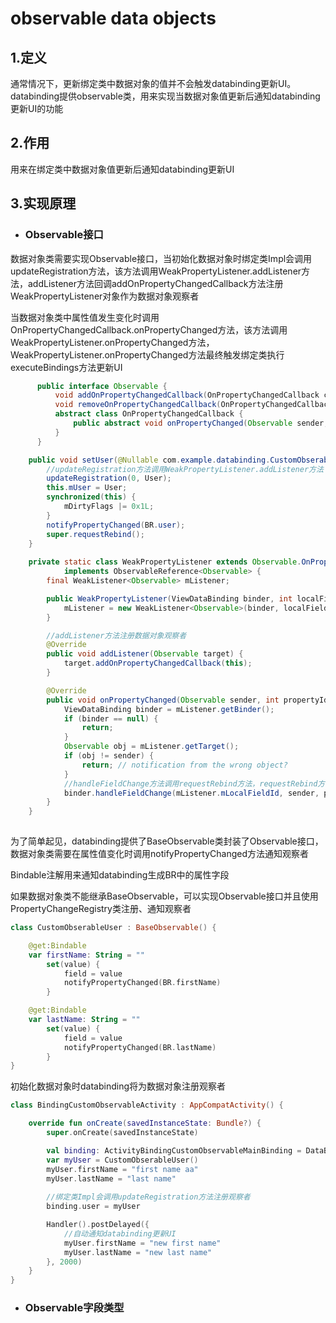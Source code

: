 # observable data objects
## 1.定义
通常情况下，更新绑定类中数据对象的值并不会触发databinding更新UI。databinding提供observable类，用来实现当数据对象值更新后通知databinding更新UI的功能

## 2.作用
用来在绑定类中数据对象值更新后通知databinding更新UI

## 3.实现原理
* ### Observable接口
数据对象类需要实现Observable接口，当初始化数据对象时绑定类Impl会调用updateRegistration方法，该方法调用WeakPropertyListener.addListener方法，addListener方法回调addOnPropertyChangedCallback方法注册WeakPropertyListener对象作为数据对象观察者

当数据对象类中属性值发生变化时调用OnPropertyChangedCallback.onPropertyChanged方法，该方法调用WeakPropertyListener.onPropertyChanged方法，WeakPropertyListener.onPropertyChanged方法最终触发绑定类执行executeBindings方法更新UI

```java
      public interface Observable {
          void addOnPropertyChangedCallback(OnPropertyChangedCallback callback);
          void removeOnPropertyChangedCallback(OnPropertyChangedCallback callback);
          abstract class OnPropertyChangedCallback {
              public abstract void onPropertyChanged(Observable sender, int propertyId);
          }
      }

    public void setUser(@Nullable com.example.databinding.CustomObserableUser User) {
        //updateRegistration方法调用WeakPropertyListener.addListener方法
        updateRegistration(0, User);
        this.mUser = User;
        synchronized(this) {
            mDirtyFlags |= 0x1L;
        }
        notifyPropertyChanged(BR.user);
        super.requestRebind();
    }
    
    private static class WeakPropertyListener extends Observable.OnPropertyChangedCallback
            implements ObservableReference<Observable> {
        final WeakListener<Observable> mListener;

        public WeakPropertyListener(ViewDataBinding binder, int localFieldId) {
            mListener = new WeakListener<Observable>(binder, localFieldId, this);
        }

        //addListener方法注册数据对象观察者
        @Override
        public void addListener(Observable target) {
            target.addOnPropertyChangedCallback(this);
        }

        @Override
        public void onPropertyChanged(Observable sender, int propertyId) {
            ViewDataBinding binder = mListener.getBinder();
            if (binder == null) {
                return;
            }
            Observable obj = mListener.getTarget();
            if (obj != sender) {
                return; // notification from the wrong object?
            }
            //handleFieldChange方法调用requestRebind方法，requestRebind方法触发调用绑定类executeBindings方法更新UI
            binder.handleFieldChange(mListener.mLocalFieldId, sender, propertyId);
        }
    }
    
```

为了简单起见，databinding提供了BaseObservable类封装了Observable接口，数据对象类需要在属性值变化时调用notifyPropertyChanged方法通知观察者

Bindable注解用来通知databinding生成BR中的属性字段

如果数据对象类不能继承BaseObservable，可以实现Observable接口并且使用PropertyChangeRegistry类注册、通知观察者

```kotlin
class CustomObserableUser : BaseObservable() {

    @get:Bindable
    var firstName: String = ""
        set(value) {
            field = value
            notifyPropertyChanged(BR.firstName)
        }

    @get:Bindable
    var lastName: String = ""
        set(value) {
            field = value
            notifyPropertyChanged(BR.lastName)
        }
}
```

初始化数据对象时databinding将为数据对象注册观察者

```kotlin
class BindingCustomObservableActivity : AppCompatActivity() {

    override fun onCreate(savedInstanceState: Bundle?) {
        super.onCreate(savedInstanceState)

        val binding: ActivityBindingCustomObservableMainBinding = DataBindingUtil.setContentView(this, R.layout.activity_binding_custom_observable_main)
        var myUser = CustomObserableUser()
        myUser.firstName = "first name aa"
        myUser.lastName = "last name"
        
        //绑定类Impl会调用updateRegistration方法注册观察者
        binding.user = myUser

        Handler().postDelayed({
            //自动通知databinding更新UI
            myUser.firstName = "new first name"
            myUser.lastName = "new last name"
        }, 2000)
    }
}
```

* ### Observable字段类型
